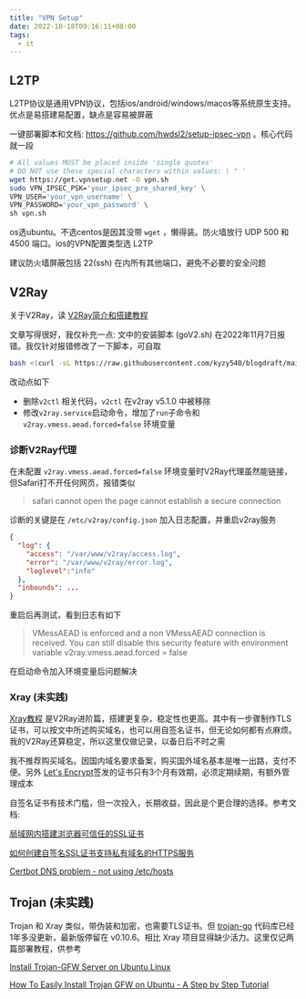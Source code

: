 ```yaml
---
title: "VPN Setup"
date: 2022-10-18T09:16:11+08:00
tags:
  - it
---
```


## L2TP

L2TP协议是通用VPN协议，包括ios/android/windows/macos等系统原生支持。优点是易搭建易配置，缺点是容易被屏蔽

一键部署脚本和文档: https://github.com/hwdsl2/setup-ipsec-vpn  。核心代码就一段

```bash
# All values MUST be placed inside 'single quotes'
# DO NOT use these special characters within values: \ " '
wget https://get.vpnsetup.net -O vpn.sh
sudo VPN_IPSEC_PSK='your_ipsec_pre_shared_key' \
VPN_USER='your_vpn_username' \
VPN_PASSWORD='your_vpn_password' \
sh vpn.sh
```

os选ubuntu。不选centos是因其没带 `wget` ，懒得装。防火墙放行 UDP 500 和 4500 端口。ios的VPN配置类型选 L2TP

建议防火墙屏蔽包括 22(ssh) 在内所有其他端口，避免不必要的安全问题

## V2Ray

关于V2Ray，读 [V2Ray简介和搭建教程](https://itlanyan.com/v2ray-tutorial/)

文章写得很好，我仅补充一点: 文中的安装脚本 (goV2.sh) 在2022年11月7日报错。我仅针对报错修改了一下脚本，可自取

```bash
bash <(curl -sL https://raw.githubusercontent.com/kyzy540/blogdraft/main/static/scripts/goV2.sh --version v5.1.0)
```

改动点如下
* 删除`v2ctl` 相关代码，`v2ctl` 在v2ray v5.1.0 中被移除
* 修改`v2ray.service`启动命令，增加了`run`子命令和 `v2ray.vmess.aead.forced=false` 环境变量

### 诊断V2Ray代理

在未配置 `v2ray.vmess.aead.forced=false` 环境变量时V2Ray代理虽然能链接，但Safari打不开任何网页，报错类似

> safari cannot open the page cannot establish a secure connection

诊断的关键是在 `/etc/v2ray/config.json` 加入日志配置，并重启v2ray服务

```json
{
  "log": {
    "access": "/var/www/v2ray/access.log",
    "error": "/var/www/v2ray/error.log",
    "loglevel":"info"
  },
  "inbounds": ...
}
```

重启后再测试，看到日志有如下
> VMessAEAD is enforced and a non VMessAEAD connection is received. You can still disable this security feature with environment variable v2ray.vmess.aead.forced = false

在启动命令加入环境变量后问题解决

### Xray (未实践)

[Xray教程](https://itlanyan.com/xray-tutorial/) 是V2Ray进阶篇，搭建更复杂，稳定性也更高。其中有一步骤制作TLS证书，可以按文中所述购买域名，也可以用自签名证书，但无论如何都有点麻烦。我的V2Ray还算稳定，所以这里仅做记录，以备日后不时之需

我不推荐购买域名。因国内域名要求备案，购买国外域名基本是唯一出路，支付不便。另外 [Let's Encrypt](https://letsencrypt.org/)签发的证书只有3个月有效期，必须定期续期，有额外管理成本

自签名证书有技术门槛，但一次投入，长期收益，因此是个更合理的选择。参考文档:

[局域网内搭建浏览器可信任的SSL证书](https://www.tangyuecan.com/2021/12/17/%E5%B1%80%E5%9F%9F%E7%BD%91%E5%86%85%E6%90%AD%E5%BB%BA%E6%B5%8F%E8%A7%88%E5%99%A8%E5%8F%AF%E4%BF%A1%E4%BB%BB%E7%9A%84ssl%E8%AF%81%E4%B9%A6/)

[如何创建自签名SSL证书支持私有域名的HTTPS服务](https://blog.heylinux.com/2021/11/%E5%A6%82%E4%BD%95%E5%88%9B%E5%BB%BA%E8%87%AA%E7%AD%BE%E5%90%8Dssl%E8%AF%81%E4%B9%A6%E6%94%AF%E6%8C%81%E7%A7%81%E6%9C%89%E5%9F%9F%E5%90%8D%E7%9A%84https%E6%9C%8D%E5%8A%A1/)

[Certbot DNS problem - not using /etc/hosts](https://stackoverflow.com/questions/69566131/certbot-dns-problem-not-using-etc-hosts)

## Trojan (未实践)

Trojan 和 Xray 类似，带伪装和加密，也需要TLS证书。但 [trojan-go](https://github.com/p4gefau1t/trojan-go) 代码库已经1年多没更新，最新版停留在 v0.10.6。相比 Xray 项目显得缺少活力。这里仅记两篇部署教程，供参考

[Install Trojan-GFW Server on Ubuntu Linux](https://sedap.github.io/install-trojan-gfw-on-ubuntu.html)

[How To Easily Install Trojan GFW on Ubuntu - A Step by Step Tutorial](https://privacymelon.com/trojan-gfw-cdn-tutorial/)
